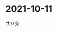 # 2021-10-11

共 0 条

<!-- BEGIN WEIBO -->
<!-- 最后更新时间 Mon Oct 11 2021 05:11:39 GMT+0800 (China Standard Time) -->

<!-- END WEIBO -->
